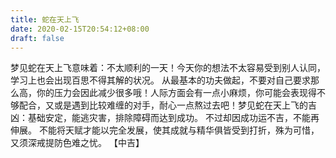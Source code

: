 ```yaml
---
title: 蛇在天上飞
date: 2020-02-15T20:54:12+08:00
draft: false
---
```


梦见蛇在天上飞意味着：不太顺利的一天！今天你的想法不太容易受到别人认同，学习上也会出现百思不得其解的状况。
从最基本的功夫做起，不要对自己要求那么高，你的压力会因此减少很多哦！人际方面会有一点小麻烦，你可能会表现得不够配合，又或是遇到比较难缠的对手，耐心一点熬过去吧！梦见蛇在天上飞的吉凶：基础安定，能逃灾害，排除障碍而达到成功。
不过却因成功运不吉，不能再伸展。
不能将天赋才能以完全发展，使其成就与精华俱皆受到打折，殊为可惜，又须深戒提防色难之忧。
【中吉】